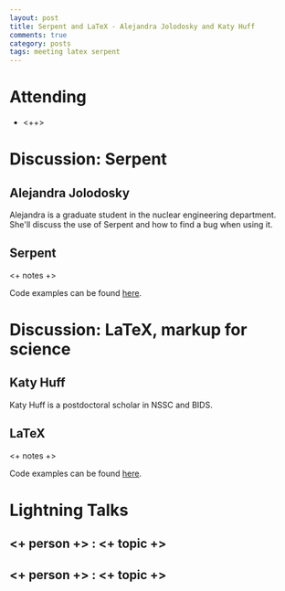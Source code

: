 ```yaml
---
layout: post
title: Serpent and LaTeX - Alejandra Jolodosky and Katy Huff
comments: true
category: posts
tags: meeting latex serpent
---
```



# Attending

- <++>

# Discussion: Serpent


## Alejandra Jolodosky

Alejandra is a graduate student in the nuclear engineering department. She'll 
discuss the use of Serpent and how to find a bug when using it. 

## Serpent

<+ notes +>

Code examples can be found [here][serpent].

# Discussion: LaTeX, markup for science

## Katy Huff

Katy Huff is a postdoctoral scholar in NSSC and BIDS. 

## LaTeX

<+ notes +>

Code examples can be found [here][latex].

# Lightning Talks 

## <+ person +> : <+ topic +>

## <+ person +> : <+ topic +>

[serpent]: https://github.com/thehackerwithin/berkeley/tree/master/topic "Code Examples" 
[latex]: https://github.com/thehackerwithin/berkeley/tree/master/topic "Code Examples" 

